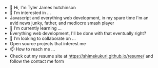 - 👋 Hi, I’m Tyler James hutchinson
- 👀 I’m interested in ...
- Javascript and everything web development, in my spare time I'm an avid news junky, father, and mediocre smash player
- 🌱 I’m currently learning ...
- Everything web development, I'll be done with that eventually right?
- 💞️ I’m looking to collaborate on ...
- Open source projects that interest me
- 📫 How to reach me ...
- Check out my resume site at https://shimekukuri.github.io/resume/ and follow the contact me form

<!---
shimekukuri/shimekukuri is a ✨ special ✨ repository because its `README.md` (this file) appears on your GitHub profile.
You can click the Preview link to take a look at your changes.
--->

